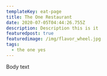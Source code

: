 ```yaml
---
templateKey: eat-page
title: The One Restaurant
date: 2020-07-05T04:44:26.755Z
description: Description this is it
featuredpost: true
featuredimage: /img/flavor_wheel.jpg
tags:
  - the one yes
---
```

Body text